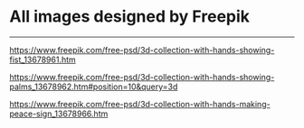# All images designed by Freepik

------------------------------

https://www.freepik.com/free-psd/3d-collection-with-hands-showing-fist_13678961.htm

https://www.freepik.com/free-psd/3d-collection-with-hands-showing-palms_13678962.htm#position=10&query=3d

https://www.freepik.com/free-psd/3d-collection-with-hands-making-peace-sign_13678966.htm
